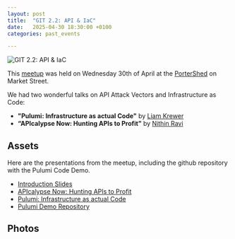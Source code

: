 ```yaml
---
layout: post
title:  "GIT 2.2: API & IaC"
date:   2025-04-30 18:30:00 +0100
categories: past_events

---
```

![GIT 2.2: API & IaC](/assets/2.2/poster.png)

This [meetup](https://www.meetup.com/galway-information-technology/events/307522026/) was held on Wednesday 30th of April at the [PorterShed](https://www.google.com/maps/place/PorterShed/@53.2734788,-9.0534656,17z/data=!3m1!4b1!4m6!3m5!1s0x485b96e5c4af853f:0x3535a8060a8c257d!8m2!3d53.2734788!4d-9.0534656!16s%2Fg%2F11c0xpjshy?entry=ttu) on Market Street.

We had two wonderful talks on API Attack Vectors and Infrastructure as Code:


- **"Pulumi: Infrastructure as actual Code"** by [Liam Krewer](https://www.linkedin.com/in/liamkrewer/)
- **“APIcalypse Now: Hunting APIs to Profit”** by [Nithin Ravi](https://www.linkedin.com/in/nithinravi10/)



## Assets

Here are the presentations from the meetup, including the github repository with the Pulumi Code Demo.

- [Introduction Slides](/assets/2.2/intro.pdf)
- [APIcalypse Now: Hunting APIs to Profit](/assets/2.2/apicalypse.pdf)
- [Pulumi: Infrastructure as actual Code](/assets/2.2/pulumi.pdf)
- [Pulumi Demo Repository](https://github.com/galway-it-meetup/infrastructure-as-code)


## Photos 

<!-- https://nanogallery2.nanostudio.org/ -->
<div id="nanogallery2" data-nanogallery2='{
	"itemsBaseURL": "/assets/2.2/photos/",
    "thumbnailHeight": 240,
    "thumbnailWidth":  "auto"   
  }'> 
  <a href="1.jpeg" data-ngthumb="1.jpeg"></a>
  <a href="2.png" data-ngthumb="2.png"></a>
  <a href="3.png" data-ngthumb="3.png"></a> 
</div>